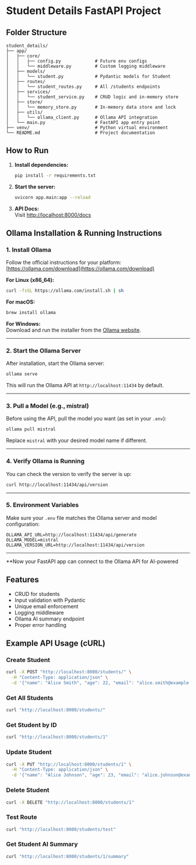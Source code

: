 # Student Details FastAPI Project

## Folder Structure

```plaintext
student_details/
├── app/
│   ├── core/
│   │   ├── config.py             # Future env configs
│   │   └── middleware.py         # Custom logging middleware
│   ├── models/
│   │   └── student.py            # Pydantic models for Student
│   ├── routes/
│   │   └── student_routes.py     # All /students endpoints
│   ├── services/
│   │   └── student_service.py    # CRUD logic and in-memory store
│   ├── store/
│   │   └── memory_store.py       # In-memory data store and lock
│   ├── utils/
│   │   └── ollama_client.py      # Ollama API integration
│   └── main.py                   # FastAPI app entry point
├── venv/                         # Python virtual environment
└── README.md                     # Project documentation
```

## How to Run

1. **Install dependencies:**

    ```sh
    pip install -r requirements.txt
    ```

2. **Start the server:**

    ```sh
    uvicorn app.main:app --reload
    ```

3. **API Docs:**  
   Visit [http://localhost:8000/docs](http://localhost:8000/docs)

## Ollama Installation & Running Instructions

### 1. **Install Ollama**

Follow the official instructions for your platform:  
[https://ollama.com/download](https://ollama.com/download)

**For Linux (x86_64):**

```sh
curl -fsSL https://ollama.com/install.sh | sh
```

**For macOS:**

```sh
brew install ollama
```

**For Windows:**  
Download and run the installer from the [Ollama website](https://ollama.com/download).

---

### 2. **Start the Ollama Server**

After installation, start the Ollama server:

```sh
ollama serve
```

This will run the Ollama API at `http://localhost:11434` by default.

---

### 3. **Pull a Model (e.g., mistral)**

Before using the API, pull the model you want (as set in your `.env`):

```sh
ollama pull mistral
```

Replace `mistral` with your desired model name if different.

---

### 4. **Verify Ollama is Running**

You can check the version to verify the server is up:

```sh
curl http://localhost:11434/api/version
```

---

### 5. **Environment Variables**

Make sure your `.env` file matches the Ollama server and model configuration:

```plaintext
OLLAMA_API_URL=http://localhost:11434/api/generate
OLLAMA_MODEL=mistral
OLLAMA_VERSION_URL=http://localhost:11434/api/version
```

---

**Now your FastAPI app can connect to the Ollama API for AI-powered

## Features

- CRUD for students
- Input validation with Pydantic
- Unique email enforcement
- Logging middleware
- Ollama AI summary endpoint
- Proper error handling

## Example API Usage (cURL)

### Create Student

```sh
curl -X POST "http://localhost:8000/students/" \
  -H "Content-Type: application/json" \
  -d '{"name": "Alice Smith", "age": 22, "email": "alice.smith@example.com"}'
```

### Get All Students

```sh
curl "http://localhost:8000/students/"
```

### Get Student by ID

```sh
curl "http://localhost:8000/students/1"
```

### Update Student

```sh
curl -X PUT "http://localhost:8000/students/1" \
  -H "Content-Type: application/json" \
  -d '{"name": "Alice Johnson", "age": 23, "email": "alice.johnson@example.com"}'
```

### Delete Student

```sh
curl -X DELETE "http://localhost:8000/students/1"
```

### Test Route

```sh
curl "http://localhost:8000/students/test"
```

### Get Student AI Summary

```sh
curl "http://localhost:8000/students/1/summary"
```
